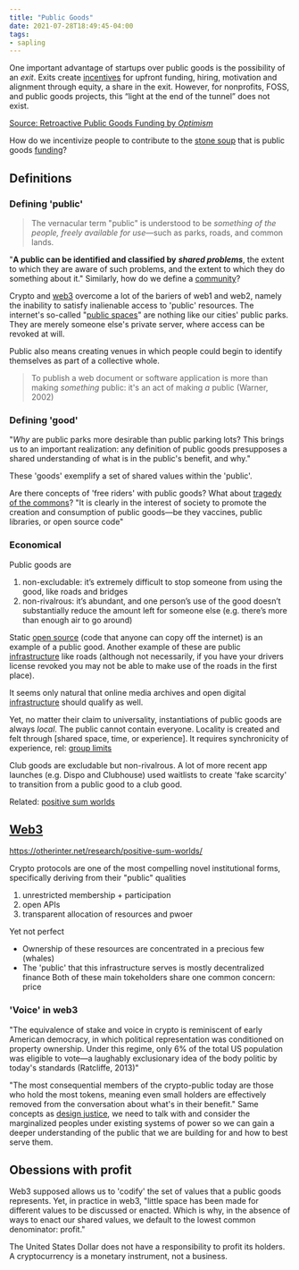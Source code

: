 ```yaml
---
title: "Public Goods"
date: 2021-07-28T18:49:45-04:00
tags:
- sapling
---
```


One important advantage of startups over public goods is the possibility of an _exit_. Exits create [incentives](thoughts/incentives.md) for upfront funding, hiring, motivation and alignment through equity, a share in the exit. However, for nonprofits, FOSS, and public goods projects, this “light at the end of the tunnel” does not exist.

[Source: Retroactive Public Goods Funding by *Optimism*](https://medium.com/ethereum-optimism/retroactive-public-goods-funding-33c9b7d00f0c)

How do we incentivize people to contribute to the [stone soup](thoughts/stone%20soup%20metaphor.md) that is public goods [funding](thoughts/funding.md)?

## Definitions
### Defining 'public'
> The vernacular term "public" is understood to be _something of the people, freely available for use_—such as parks, roads, and common lands.

"**A public can be identified and classified by** **_shared problems_**, the extent to which they are aware of such problems, and the extent to which they do something about it." Similarly, how do we define a [community](thoughts/communities.md)?

Crypto and [web3](thoughts/web3.md) overcome a lot of the bariers of web1 and web2, namely the inability to satisfy inalienable access to 'public' resources. The internet's so-called "[public spaces](thoughts/digital%20commons.md)" are nothing like our cities' public parks. They are merely someone else's private server, where access can be revoked at will.

Public also means creating venues in which people could begin to identify themselves as part of a collective whole.

> To publish a web document or software application is more than making _something_ public: it's an act of making _a_ public (Warner, 2002)

### Defining 'good'
"_Why_ are public parks more desirable than public parking lots? This brings us to an important realization: any definition of public goods presupposes a shared understanding of what is in the public's benefit, and why."

These 'goods' exemplify a set of shared values within the 'public'.

Are there concepts of 'free riders' with public goods? What about [tragedy of the commons](thoughts/tragedy%20of%20the%20commons.md)? "It is clearly in the interest of society to promote the creation and consumption of public goods—be they vaccines, public libraries, or open source code"

### Economical
Public goods are
1. non-excludable: it’s extremely difficult to stop someone from using the good, like roads and bridges
2. non-rivalrous:  it’s abundant, and one person’s use of the good doesn’t substantially reduce the amount left for someone else (e.g. there’s more than enough air to go around)

Static [open source](thoughts/Making%20and%20Maintenance%20of%20OSS.md) (code that anyone can copy off the internet) is an example of a public good. Another example of these are public [infrastructure](thoughts/infrastructure.md) like roads (although not necessarily, if you have your drivers license revoked you may not be able to make use of the roads in the first place).

It seems only natural that online media archives and open digital [infrastructure](thoughts/infrastructure.md) should qualify as well.

Yet, no matter their claim to universality, instantiations of public goods are always _local_. The public cannot contain everyone. Locality is created and felt through [shared space, time, or experience]. It requires synchronicity of experience, rel: [group limits](thoughts/group%20limits.md)

Club goods are excludable but non-rivalrous. A lot of more recent app launches (e.g. Dispo and Clubhouse) used waitlists to create 'fake scarcity' to transition from a public good to a club good.

Related: [positive sum worlds](thoughts/positive%20sum.md)

## [Web3](thoughts/web3.md)
https://otherinter.net/research/positive-sum-worlds/

Crypto protocols are one of the most compelling novel institutional forms, specifically deriving from their "public" qualities
1. unrestricted membership + participation
2. open APIs
3. transparent allocation of resources and pwoer

Yet not perfect
* Ownership of these resources are concentrated in a precious few (whales)
* The 'public' that this infrastructure serves is mostly decentralized finance
Both of these main tokeholders share one common concern: price

### 'Voice' in web3
"The equivalence of stake and voice in crypto is reminiscent of early American democracy, in which political representation was conditioned on property ownership. Under this regime, only 6% of the total US population was eligible to vote—a laughably exclusionary idea of the body politic by today's standards (Ratcliffe, 2013)"

"The most consequential members of the crypto-public today are those who hold the most tokens, meaning even small holders are effectively removed from the conversation about what's in their benefit." Same concepts as [design justice](thoughts/Design%20Justice.md), we need to talk with and consider the marginalized peoples under existing systems of power so we can gain a deeper understanding of the public that we are building for and how to best serve them.

## Obessions with profit
Web3 supposed allows us to 'codify' the set of values that a public goods represents. Yet, in practice in web3, "little space has been made for different values to be discussed or enacted. Which is why, in the absence of ways to enact our shared values, we default to the lowest common denominator: profit."

The United States Dollar does not have a responsibility to profit its holders. A cryptocurrency is a monetary instrument, not a business.
